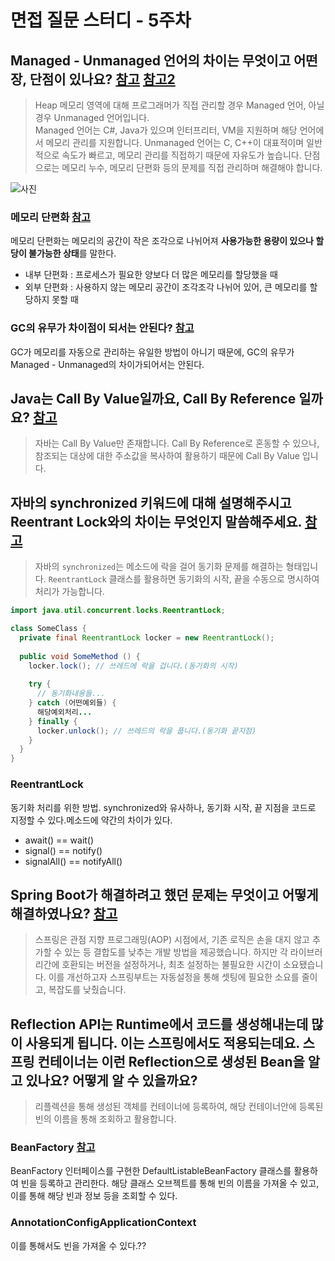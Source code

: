 # 면접 질문 스터디 - 5주차

## Managed - Unmanaged 언어의 차이는 무엇이고 어떤 장, 단점이 있나요? [참고](https://dongkey2183.tistory.com/27) [참고2](https://algorfati.tistory.com/113)
> Heap 메모리 영역에 대해 프로그래머가 직접 관리할 경우 Managed 언어, 아닐 경우 Unmanaged 언어입니다.  
> Managed 언어는 C#, Java가 있으며 인터프리터, VM을 지원하며 해당 언어에서 메모리 관리를 지원합니다.
> Unmanaged 언어는 C, C++이 대표적이며 일반적으로 속도가 빠르고, 메모리 관리를 직접하기 때문에 자유도가 높습니다. 단점으로는 메모리 누수, 메모리 단편화 등의 문제를 직접 관리하며 해결해야 합니다.  

![사진](https://img1.daumcdn.net/thumb/R1280x0/?scode=mtistory2&fname=https%3A%2F%2Fk.kakaocdn.net%2Fdn%2F2vLp1%2Fbtq453EvSAB%2FxRY7P59hzeUrMLKhTf4aw1%2Fimg.png)

### 메모리 단편화 [참고](https://jeong-pro.tistory.com/91)
메모리 단편화는 메모리의 공간이 작은 조각으로 나뉘어져 **사용가능한 용량이 있으나 할당이 불가능한 상태**를 말한다.
- 내부 단편화 : 프로세스가 필요한 양보다 더 많은 메모리를 할당했을 때
- 외부 단편화 : 사용하지 않는 메모리 공간이 조각조각 나뉘어 있어, 큰 메모리를 할당하지 못할 때

### GC의 유무가 차이점이 되서는 안된다? [참고](https://blog.seulgi.kim/2019/04/managed-language-vs-unmanaged-langauge.html)
GC가 메모리를 자동으로 관리하는 유일한 방법이 아니기 때문에, GC의 유무가 Managed - Unmanaged의 차이가되어서는 안된다.

## Java는 Call By Value일까요, Call By Reference 일까요? [참고](https://deveric.tistory.com/92)
> 자바는 Call By Value만 존재합니다. Call By Reference로 혼동할 수 있으나, 참조되는 대상에 대한 주소값을 복사하여 활용하기 때문에 Call By Value 입니다.


## 자바의 synchronized 키워드에 대해 설명해주시고 Reentrant Lock와의 차이는 무엇인지 말씀해주세요. [참고](https://eskeptor.tistory.com/83)
> 자바의 `synchronized`는 메소드에 락을 걸어 동기화 문제를 해결하는 형태입니다. `ReentrantLock` 클래스를 활용하면 동기화의 시작, 끝을 수동으로 명시하여 처리가 가능합니다.

```java
import java.util.concurrent.locks.ReentrantLock;

class SomeClass {
  private final ReentrantLock locker = new ReentrantLock();
  
  public void SomeMethod () {
    locker.lock(); // 쓰레드에 락을 겁니다.(동기화의 시작)
    
    try { 
      // 동기화내용들... 
    } catch (어떤예외들) {
      해당예외처리... 
    } finally {
      locker.unlock(); // 쓰레드의 락을 풉니다.(동기화 끝지점) 
    }
  }
}
```

### ReentrantLock
동기화 처리를 위한 방법. synchronized와 유사하나, 동기화 시작, 끝 지점을 코드로 지정할 수 있다.메소드에 약간의 차이가 있다.
- await() == wait()
- signal() == notify()
- signalAll() == notifyAll()

## Spring Boot가 해결하려고 했던 문제는 무엇이고 어떻게 해결하였나요? [참고](https://sas-study.tistory.com/274)
> 스프링은 관점 지향 프로그래밍(AOP) 시점에서, 기존 로직은 손을 대지 않고 추가할 수 있는 등 결합도를 낮추는 개발 방법을 제공했습니다. 하지만 각 라이브러리간에 호환되는 버전을 설정하거나, 최초 설정하는 불필요한 시간이 소요됐습니다.
이를 개선하고자 스프링부트는 자동설정을 통해 셋팅에 필요한 소요를 줄이고, 복잡도를 낮췄습니다.

## Reflection API는 Runtime에서 코드를 생성해내는데 많이 사용되게 됩니다. 이는 스프링에서도 적용되는데요. 스프링 컨테이너는 이런 Reflection으로 생성된 Bean을 알고 있나요? 어떻게 알 수 있을까요?
> 리플렉션을 통해 생성된 객체를 컨테이너에 등록하여, 해당 컨테이너안에 등록된 빈의 이름을 통해 조회하고 활용합니다.

### BeanFactory [참고](https://milenote.tistory.com/53)
BeanFactory 인터페이스를 구현한 DefaultListableBeanFactory 클래스를 활용하여 빈을 등록하고 관리한다. 해당 클래스 오브젝트를 통해 빈의 이름을 가져올 수 있고, 이를 통해 해당 빈과 정보 등을 조회할 수 있다.

### AnnotationConfigApplicationContext
이를 통해서도 빈을 가져올 수 있다.??
